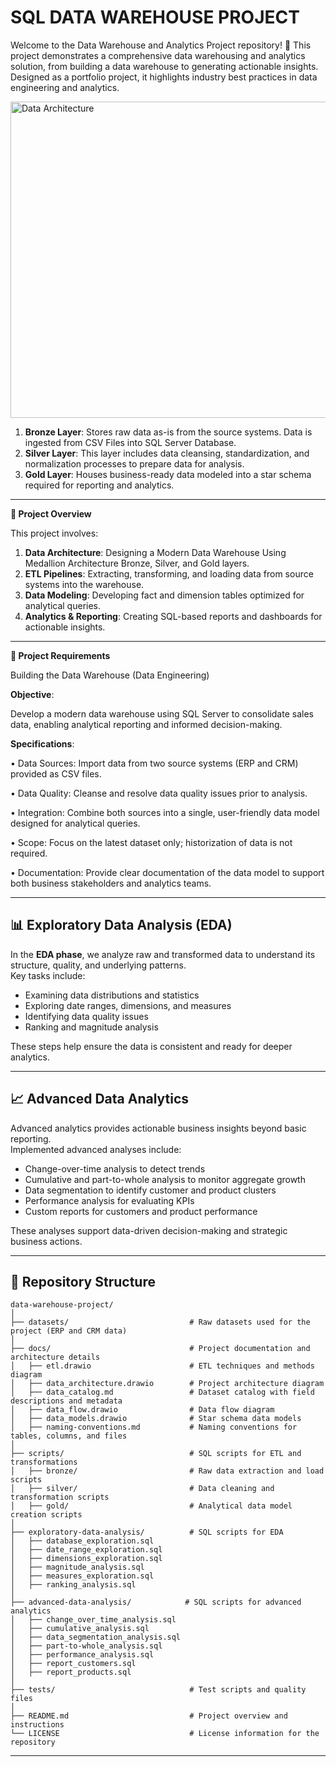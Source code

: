 # SQL DATA WAREHOUSE PROJECT

Welcome to the Data Warehouse and Analytics Project repository! 🚀
This project demonstrates a comprehensive data warehousing and analytics solution, from building a data warehouse to generating actionable insights. Designed as a portfolio project, it highlights industry best practices in data engineering and analytics.


<img width="841" height="506" alt="Data Architecture " src="https://github.com/user-attachments/assets/f608e6e8-64d2-4c96-ad1c-2516378b9aa6" />



1.	**Bronze Layer**: Stores raw data as-is from the source systems. Data is ingested from CSV Files into SQL Server Database.
2.	**Silver Layer**: This layer includes data cleansing, standardization, and normalization processes to prepare data for analysis.
3.	**Gold Layer**: Houses business-ready data modeled into a star schema required for reporting and analytics.

-------------------------------------------------------------------------------------------------------------------------------------------------------------

**📖 Project Overview**

This project involves:
1.	**Data Architecture**: Designing a Modern Data Warehouse Using Medallion Architecture Bronze, Silver, and Gold layers.
2.	**ETL Pipelines**: Extracting, transforming, and loading data from source systems into the warehouse.
3.	**Data Modeling**: Developing fact and dimension tables optimized for analytical queries.
4.	**Analytics & Reporting**: Creating SQL-based reports and dashboards for actionable insights.

-------------------------------------------------------------------------------------------------------------------------------------------------------------

**🚀 Project Requirements**

Building the Data Warehouse (Data Engineering)

**Objective**:

Develop a modern data warehouse using SQL Server to consolidate sales data, enabling analytical reporting and informed decision-making.


**Specifications**:

•	Data Sources: Import data from two source systems (ERP and CRM) provided as CSV files.

•	Data Quality: Cleanse and resolve data quality issues prior to analysis.

•	Integration: Combine both sources into a single, user-friendly data model designed for analytical queries.

•	Scope: Focus on the latest dataset only; historization of data is not required.

•	Documentation: Provide clear documentation of the data model to support both business stakeholders and analytics teams.

---

## 📊 Exploratory Data Analysis (EDA)

In the **EDA phase**, we analyze raw and transformed data to understand its structure, quality, and underlying patterns.  
Key tasks include:
- Examining data distributions and statistics
- Exploring date ranges, dimensions, and measures
- Identifying data quality issues
- Ranking and magnitude analysis

These steps help ensure the data is consistent and ready for deeper analytics.

---

## 📈 Advanced Data Analytics

Advanced analytics provides actionable business insights beyond basic reporting.  
Implemented advanced analyses include:
- Change-over-time analysis to detect trends  
- Cumulative and part-to-whole analysis to monitor aggregate growth  
- Data segmentation to identify customer and product clusters  
- Performance analysis for evaluating KPIs  
- Custom reports for customers and product performance  

These analyses support data-driven decision-making and strategic business actions.

---

## 📂 Repository Structure
```
data-warehouse-project/
│
├── datasets/                           # Raw datasets used for the project (ERP and CRM data)
│
├── docs/                               # Project documentation and architecture details
│   ├── etl.drawio                      # ETL techniques and methods diagram
│   ├── data_architecture.drawio        # Project architecture diagram
│   ├── data_catalog.md                 # Dataset catalog with field descriptions and metadata
│   ├── data_flow.drawio                # Data flow diagram
│   ├── data_models.drawio              # Star schema data models
│   ├── naming-conventions.md           # Naming conventions for tables, columns, and files
│
├── scripts/                            # SQL scripts for ETL and transformations
│   ├── bronze/                         # Raw data extraction and load scripts
│   ├── silver/                         # Data cleaning and transformation scripts
│   ├── gold/                           # Analytical data model creation scripts
│
├── exploratory-data-analysis/          # SQL scripts for EDA
│   ├── database_exploration.sql
│   ├── date_range_exploration.sql
│   ├── dimensions_exploration.sql
│   ├── magnitude_analysis.sql
│   ├── measures_exploration.sql
│   ├── ranking_analysis.sql
│
├── advanced-data-analysis/            # SQL scripts for advanced analytics
│   ├── change_over_time_analysis.sql
│   ├── cumulative_analysis.sql
│   ├── data_segmentation_analysis.sql
│   ├── part-to-whole_analysis.sql
│   ├── performance_analysis.sql
│   ├── report_customers.sql
│   ├── report_products.sql
│
├── tests/                              # Test scripts and quality files
│
├── README.md                           # Project overview and instructions
└── LICENSE                             # License information for the repository
```
---
